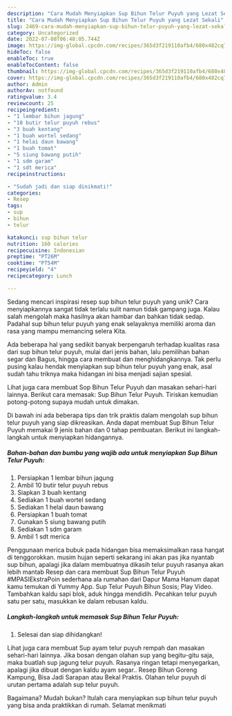 ```yaml
---
description: "Cara Mudah Menyiapkan Sup Bihun Telur Puyuh yang Lezat Sekali"
title: "Cara Mudah Menyiapkan Sup Bihun Telur Puyuh yang Lezat Sekali"
slug: 2469-cara-mudah-menyiapkan-sup-bihun-telur-puyuh-yang-lezat-sekali
category: Uncategorized
date: 2022-07-08T06:48:05.744Z
image: https://img-global.cpcdn.com/recipes/365d3f219110afb4/680x482cq70/sup-bihun-telur-puyuh-foto-resep-utama.jpg
hideToc: false
enableToc: true
enableTocContent: false
thumbnail: https://img-global.cpcdn.com/recipes/365d3f219110afb4/680x482cq70/sup-bihun-telur-puyuh-foto-resep-utama.jpg
cover: https://img-global.cpcdn.com/recipes/365d3f219110afb4/680x482cq70/sup-bihun-telur-puyuh-foto-resep-utama.jpg
author: Admin
authorAv: notfound
ratingvalue: 3.4
reviewcount: 25
recipeingredient:
- "1 lembar bihun jagung"
- "10 butir telur puyuh rebus"
- "3 buah kentang"
- "1 buah wortel sedang"
- "1 helai daun bawang"
- "1 buah tomat"
- "5 siung bawang putih"
- "1 sdm garam"
- "1 sdt merica"
recipeinstructions:

- "Sudah jadi dan siap dinikmati!"
categories:
- Resep
tags:
- sup
- bihun
- telur

katakunci: sup bihun telur 
nutrition: 160 calories
recipecuisine: Indonesian
preptime: "PT26M"
cooktime: "PT54M"
recipeyield: "4"
recipecategory: Lunch

---
```





Sedang mencari inspirasi resep sup bihun telur puyuh yang unik? Cara menyiapkannya sangat tidak terlalu sulit namun tidak gampang juga. Kalau salah mengolah maka hasilnya akan hambar dan bahkan tidak sedap. Padahal sup bihun telur puyuh yang enak selayaknya memiliki aroma dan rasa yang mampu memancing selera Kita.





Ada beberapa hal yang sedikit banyak berpengaruh terhadap kualitas rasa dari sup bihun telur puyuh, mulai dari jenis bahan, lalu pemilihan bahan segar dan Bagus, hingga cara membuat dan menghidangkannya. Tak perlu pusing kalau hendak menyiapkan sup bihun telur puyuh yang enak,      asal sudah tahu triknya maka hidangan ini bisa menjadi sajian spesial.














Lihat juga cara membuat Sop Bihun Telur Puyuh dan masakan sehari-hari lainnya. Berikut cara memasak: Sup Bihun Telur Puyuh. Tiriskan kemudian potong-potong supaya mudah untuk dimakan.






Di bawah ini ada beberapa tips dan trik praktis dalam mengolah sup bihun telur puyuh yang siap dikreasikan. Anda dapat membuat Sup Bihun Telur Puyuh memakai 9 jenis bahan dan 0 tahap pembuatan. Berikut ini langkah-langkah untuk menyiapkan hidangannya.

<!--inarticleads1-->

##### Bahan-bahan dan bumbu yang wajib ada untuk menyiapkan Sup Bihun Telur Puyuh:

1. Persiapkan 1 lembar bihun jagung
1. Ambil 10 butir telur puyuh rebus
1. Siapkan 3 buah kentang
1. Sediakan 1 buah wortel sedang
1. Sediakan 1 helai daun bawang
1. Persiapkan 1 buah tomat
1. Gunakan 5 siung bawang putih
1. Sediakan 1 sdm garam
1. Ambil 1 sdt merica


Penggunaan merica bubuk pada hidangan bisa memaksimalkan rasa hangat di tenggorokkan. musim hujan seperti sekarang ini akan pas jika nyantab sup bihun, apalagi jika dalam membuatnya dikasih telur puyuh rasanya akan lebih mantab Resep dan cara membuat Sup Bihun Telur Puyuh #MPASIEkstraPoin sederhana ala rumahan dari Dapur Mama Hanum dapat kamu temukan di Yummy App. Sup Telur Puyuh Bihun Sosis; Play Video. Tambahkan kaldu sapi blok, aduk hingga mendidih. Pecahkan telur puyuh satu per satu, masukkan ke dalam rebusan kaldu. 

<!--inarticleads2-->

##### Langkah-langkah untuk memasak Sup Bihun Telur Puyuh:


1. Selesai dan siap dihidangkan!

Lihat juga cara membuat Sup ayam telur puyuh rempah dan masakan sehari-hari lainnya. Jika bosan dengan olahan sup yang begitu-gitu saja, maka buatlah sup jagung telur puyuh. Rasanya ringan tetapi menyegarkan, apalagi jika dibuat dengan kaldu ayam segar.. Resep Bihun Goreng Kampung, Bisa Jadi Sarapan atau Bekal Praktis. Olahan telur puyuh di urutan pertama adalah sup telur puyuh. 

Bagaimana? Mudah bukan? Itulah cara menyiapkan sup bihun telur puyuh yang bisa anda praktikkan di rumah. Selamat menikmati
